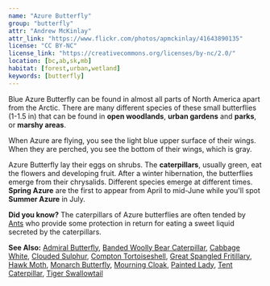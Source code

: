 ```yaml
---
name: "Azure Butterfly"
group: "butterfly"
attr: "Andrew McKinlay"
attr_link: "https://www.flickr.com/photos/apmckinlay/41643890135"
license: "CC BY-NC"
license_link: "https://creativecommons.org/licenses/by-nc/2.0/"
location: [bc,ab,sk,mb]
habitat: [forest,urban,wetland]
keywords: [butterfly]
---
```

Blue Azure Butterfly can be found in almost all parts of North America apart from the Arctic. There are many different species of these small butterflies (1-1.5 in) that can be found in **open woodlands**, **urban gardens** and **parks**, or **marshy areas**.

When Azure are flying, you see the light blue upper surface of their wings. When they are perched, you see the bottom of their wings, which is gray.

Azure Butterfly lay their eggs on shrubs. The **caterpillars**, usually green, eat the flowers and developing fruit. After a winter hibernation, the butterflies emerge from their chrysalids. Different species emerge at different times. **Spring Azure** are the first to appear from April to mid-June while you'll spot **Summer Azure** in July.

**Did you know?** The caterpillars of Azure butterflies are often tended by [Ants](/insects/ants/) who provide some protection in return for eating a sweet liquid secreted by the caterpillars.

<!-- generated, do not edit -->
**See Also:**
[Admiral Butterfly](/insects/admiral/),
[Banded Woolly Bear Caterpillar](/insects/bandwb/),
[Cabbage White](/insects/cabbgwht/),
[Clouded Sulphur](/insects/cloudsulf/),
[Compton Tortoiseshell](/insects/comptort/),
[Great Spangled Fritillary](/insects/greatfrit/),
[Hawk Moth](/insects/hawkmoth/),
[Monarch Butterfly](/insects/monarch/),
[Mourning Cloak](/insects/mournbut/),
[Painted Lady](/insects/paintbut/),
[Tent Caterpillar](/insects/tentcat/),
[Tiger Swallowtail](/insects/tigerbut/)

